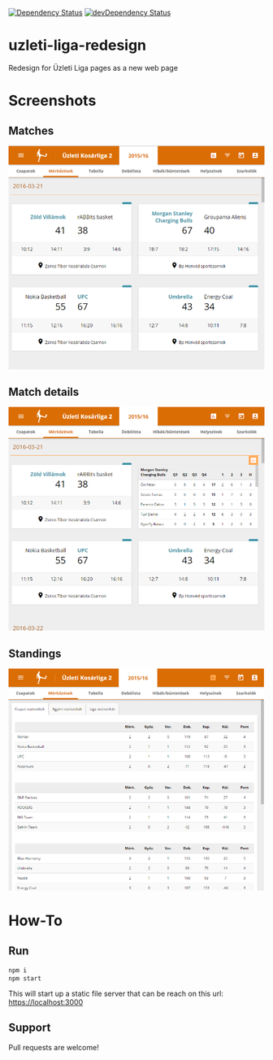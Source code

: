 [![Dependency Status][david-badge]][david-badge-url]
[![devDependency Status][david-dev-badge]][david-dev-badge-url]

# uzleti-liga-redesign
Redesign for Üzleti Liga pages as a new web page

# Screenshots
## Matches
![matches](/docs/screenshots/v1.2.4/screenshot-2.png)

## Match details
![match details](/docs/screenshots/v1.2.4/screenshot-3.png)

## Standings
![standings](/docs/screenshots/v1.2.4/screenshot-4.png)

# How-To
## Run
```
npm i
npm start
```

This will start up a static file server that can be reach on this url: [https://localhost:3000](https://localhost:3000)

## Support
Pull requests are welcome!

[david-badge]: https://david-dm.org/atikenny/uzleti-liga-redesign.svg
[david-badge-url]: https://david-dm.org/atikenny/uzleti-liga-redesign
[david-dev-badge]: https://david-dm.org/atikenny/uzleti-liga-redesign/dev-status.svg
[david-dev-badge-url]: https://david-dm.org/atikenny/uzleti-liga-redesign?type=dev
